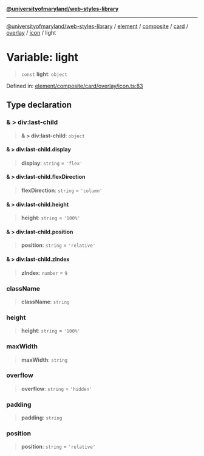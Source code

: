 [**@universityofmaryland/web-styles-library**](../../../../../../../../../../README.md)

***

[@universityofmaryland/web-styles-library](../../../../../../../../../../README.md) / [element](../../../../../../../../../README.md) / [composite](../../../../../../../README.md) / [card](../../../../../README.md) / [overlay](../../../README.md) / [icon](../README.md) / light

# Variable: light

> `const` **light**: `object`

Defined in: [element/composite/card/overlay/icon.ts:83](https://github.com/UMD-Digital/design-system/blob/7fa144f196ef5f0ef2b372670136735f5a5c9236/packages/styles/source/element/composite/card/overlay/icon.ts#L83)

## Type declaration

### & \> div:last-child

> **& \> div:last-child**: `object`

#### & \> div:last-child.display

> **display**: `string` = `'flex'`

#### & \> div:last-child.flexDirection

> **flexDirection**: `string` = `'column'`

#### & \> div:last-child.height

> **height**: `string` = `'100%'`

#### & \> div:last-child.position

> **position**: `string` = `'relative'`

#### & \> div:last-child.zIndex

> **zIndex**: `number` = `9`

### className

> **className**: `string`

### height

> **height**: `string` = `'100%'`

### maxWidth

> **maxWidth**: `string`

### overflow

> **overflow**: `string` = `'hidden'`

### padding

> **padding**: `string`

### position

> **position**: `string` = `'relative'`
